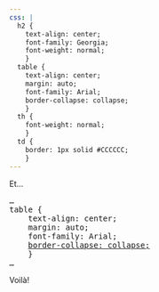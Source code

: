 ```yaml
---
css: |
  h2 {
    text-align: center;
    font-family: Georgia;
    font-weight: normal;
    }
  table {
    text-align: center;
    margin: auto;
    font-family: Arial;
    border-collapse: collapse;
    }
  th {
    font-weight: normal;
    }
  td {
    border: 1px solid #CCCCCC;
    }
---
```


<p>Et&hellip;</p>

<pre>
&hellip;
table {
	text-align: center;
	margin: auto;
	font-family: Arial;
	<ins>border-collapse: collapse;</ins>
	}
&hellip;
</pre>

<p>Voil&agrave;!</p>

